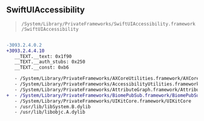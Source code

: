## SwiftUIAccessibility

> `/System/Library/PrivateFrameworks/SwiftUIAccessibility.framework/SwiftUIAccessibility`

```diff

-3093.2.4.0.2
+3093.2.4.4.10
   __TEXT.__text: 0x1f90
   __TEXT.__auth_stubs: 0x250
   __TEXT.__const: 0xb6

   - /System/Library/PrivateFrameworks/AXCoreUtilities.framework/AXCoreUtilities
   - /System/Library/PrivateFrameworks/AccessibilityUtilities.framework/AccessibilityUtilities
   - /System/Library/PrivateFrameworks/AttributeGraph.framework/AttributeGraph
+  - /System/Library/PrivateFrameworks/BiomePubSub.framework/BiomePubSub
   - /System/Library/PrivateFrameworks/UIKitCore.framework/UIKitCore
   - /usr/lib/libSystem.B.dylib
   - /usr/lib/libobjc.A.dylib

```
